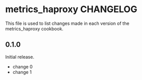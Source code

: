 # metrics_haproxy CHANGELOG

This file is used to list changes made in each version of the metrics_haproxy cookbook.

## 0.1.0

Initial release.

- change 0
- change 1
